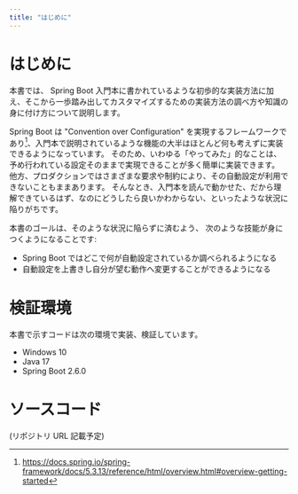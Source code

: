 ```yaml
---
title: "はじめに"
---
```


# はじめに

本書では、 Spring Boot 入門本に書かれているような初歩的な実装方法に加え、そこから一歩踏み出してカスタマイズするための実装方法の調べ方や知識の身に付け方について説明します。

Spring Boot は "Convention over Configuration" を実現するフレームワークであり[^coc]、入門本で説明されているような機能の大半はほとんど何も考えずに実装できるようになっています。
そのため、いわゆる「やってみた」的なことは、予め行われている設定そのままで実現できることが多く簡単に実装できます。
他方、プロダクションではさまざまな要求や制約により、その自動設定が利用できないこともままあります。
そんなとき、入門本を読んで動かせた、だから理解できているはず、なのにどうしたら良いかわからない、といったような状況に陥りがちです。

本書のゴールは、そのような状況に陥らずに済むよう、 次のような技能が身につくようになることです:

- Spring Boot ではどこで何が自動設定されているか調べられるようになる
- 自動設定を上書きし自分が望む動作へ変更することができるようになる

# 検証環境

本書で示すコードは次の環境で実装、検証しています。

- Windows 10
- Java 17
- Spring Boot 2.6.0

# ソースコード

(リポジトリ URL 記載予定)

[^coc]: https://docs.spring.io/spring-framework/docs/5.3.13/reference/html/overview.html#overview-getting-started
